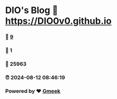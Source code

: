 # DIO's Blog :link: https://DIO0v0.github.io 
### :page_facing_up: [9](https://DIO0v0.github.io/tag.html) 
### :speech_balloon: 1 
### :hibiscus: 25963 
### :alarm_clock: 2024-08-12 08:46:19 
### Powered by :heart: [Gmeek](https://github.com/Meekdai/Gmeek)
